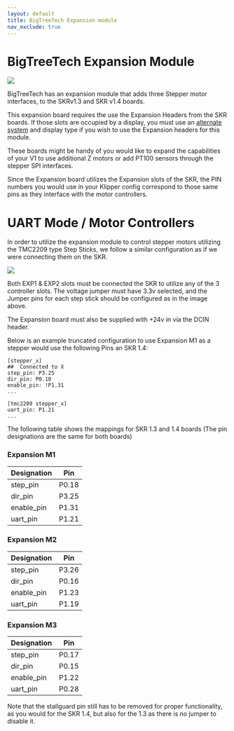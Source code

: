 ```yaml
---
layout: default
title: BigTreeTech Expansion module
nav_exclude: true
---
```


# BigTreeTech Expansion Module

![](./images/PhysicalDevice.jpg)

BigTreeTech has an expansion module that adds three Stepper motor interfaces, to the SKRv1.3 and SKR v1.4 boards.

This expansion board requires the use the Expansion Headers from the SKR boards. If those slots are occupied by a display, you must use an [alternate system](https://github.com/jordanruthe/KlipperScreen) and display type if you wish to use the Expansion headers for this module.

These boards might be handy of you would like to expand the capabilities of your V1 to use additional Z motors or add PT100 sensors through the stepper SPI interfaces.

Since the Expansion board utilizes the Expansion slots of the SKR, the PIN numbers you would use in your Klipper config correspond to those same pins as they interface with the motor controllers.

# UART Mode / Motor Controllers

In order to utilize the expansion module to control stepper motors utilizing the TMC2209 type Step Sticks, we follow a similar configuration as if we were connecting them on the SKR.

![](./images/UARTmode.jpg)

Both EXP1 & EXP2 slots must be connected the SKR to utilize any of the 3 controller slots.  The voltage jumper must have 3.3v selected, and the Jumper pins for each step stick should be configured as in the image above.

The Expansion board must also be supplied with +24v in via the DCIN header.

Below is an example truncated configuration to use Expansion M1 as a stepper would use the following Pins an SKR 1.4:

```
[stepper_x]
##	Connected to X
step_pin: P3.25
dir_pin: P0.18
enable_pin: !P1.31
...

[tmc2209 stepper_x]
uart_pin: P1.21
...
```

The following table shows the mappings for SKR 1.3 and 1.4 boards (The pin designations are the same for both boards)

### Expansion M1

| Designation                     | Pin   |
| ------------------------------- | ----- |
| step_pin   | P0.18 |
| dir_pin    | P3.25 |
| enable_pin | P1.31 |
| uart_pin   | P1.21 |

### Expansion M2

| Designation                     | Pin   |
| ------------------------------- | ----- |
| step_pin   | P3.26 |
| dir_pin    | P0.16 |
| enable_pin | P1.23 |
| uart_pin   | P1.19 |

### Expansion M3

| Designation                     | Pin   |
| ------------------------------- | ----- |
| step_pin   | P0.17 |
| dir_pin    | P0.15 |
| enable_pin | P1.22 |
| uart_pin   | P0.28 |

Note that the stallguard pin still has to be removed for proper functionality, as you would for the SKR 1.4, but also for the 1.3 as there is no jumper to disable it.
